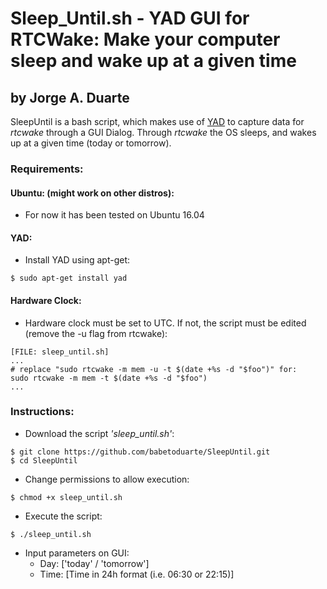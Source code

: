 # Sleep_Until.sh - YAD GUI for RTCWake: Make your computer sleep and wake up at a given time
## by Jorge A. Duarte
SleepUntil is a bash script, which makes use of [YAD](https://code.google.com/archive/p/yad/) to capture data for *rtcwake* through a GUI Dialog. Through *rtcwake* the OS sleeps, and wakes up at a given time (today or tomorrow).
### Requirements:
####  Ubuntu: (might work on other distros):
- For now it has been tested on Ubuntu 16.04

#### YAD:
- Install YAD using apt-get:
```
$ sudo apt-get install yad
```

#### Hardware Clock:
- Hardware clock must be set to UTC. If not, the script must be edited (remove the -u flag from rtcwake):
```
[FILE: sleep_until.sh]
...
# replace "sudo rtcwake -m mem -u -t $(date +%s -d "$foo")" for:
sudo rtcwake -m mem -t $(date +%s -d "$foo")
...
```

### Instructions:
- Download the script *'sleep_until.sh'*:
```
$ git clone https://github.com/babetoduarte/SleepUntil.git
$ cd SleepUntil
```
- Change permissions to allow execution:
```
$ chmod +x sleep_until.sh
```
- Execute the script:
```
$ ./sleep_until.sh
```
- Input parameters on GUI:
    - Day: ['today' / 'tomorrow']
    - Time: [Time in 24h format (i.e. 06:30 or 22:15)]

